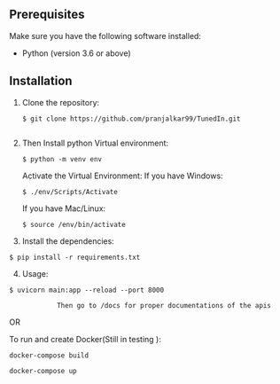 ## Prerequisites

Make sure you have the following software installed:

- Python (version 3.6 or above)

## Installation

1. Clone the repository:

   ```shell
   $ git clone https://github.com/pranjalkar99/TunedIn.git
    
    ```

2. Then Install python Virtual environment:
 
    ```shell
    $ python -m venv env
    ```

    Activate the Virtual Environment:
    If you have Windows:
    ```shell
    $ ./env/Scripts/Activate
    ```
    If you have Mac/Linux:
    ```shell
    $ source /env/bin/activate
 
    ```
3. Install the dependencies:


```shell
$ pip install -r requirements.txt
```

4. Usage:

```shell
$ uvicorn main:app --reload --port 8000
```

                Then go to /docs for proper documentations of the apis



OR



To run and create Docker(Still in testing ):
```shell
docker-compose build
```
```shell
docker-compose up
```